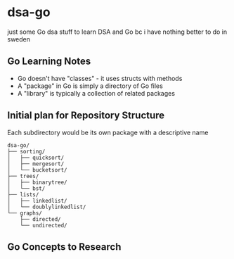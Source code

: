 # dsa-go
just some Go dsa stuff to learn DSA and Go bc i have nothing better to do in sweden

## Go Learning Notes
* Go doesn't have "classes" - it uses structs with methods
* A "package" in Go is simply a directory of Go files
* A "library" is typically a collection of related packages

## Initial plan for Repository Structure
Each subdirectory would be its own package with a descriptive name
```
dsa-go/
├── sorting/
│   ├── quicksort/
│   ├── mergesort/
│   └── bucketsort/
├── trees/
│   ├── binarytree/
│   └── bst/
├── lists/
│   ├── linkedlist/
│   └── doublylinkedlist/
└── graphs/
    ├── directed/
    └── undirected/
```

## Go Concepts to Research
